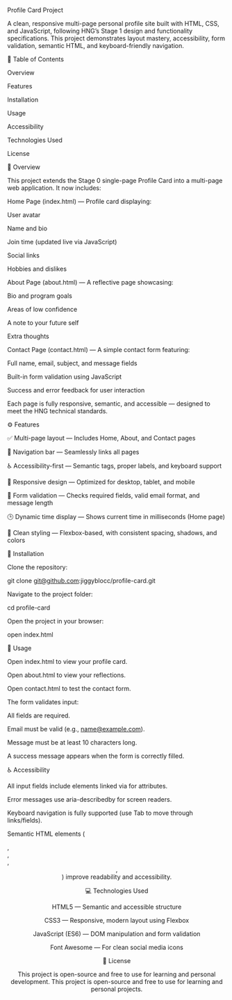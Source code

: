 Profile Card Project

A clean, responsive multi-page personal profile site built with HTML, CSS, and JavaScript, following HNG’s Stage 1 design and functionality specifications.
This project demonstrates layout mastery, accessibility, form validation, semantic HTML, and keyboard-friendly navigation.

🧭 Table of Contents

Overview

Features

Installation

Usage

Accessibility

Technologies Used

License

🧩 Overview

This project extends the Stage 0 single-page Profile Card into a multi-page web application.
It now includes:

Home Page (index.html) — Profile card displaying:

User avatar

Name and bio

Join time (updated live via JavaScript)

Social links

Hobbies and dislikes

About Page (about.html) — A reflective page showcasing:

Bio and program goals

Areas of low confidence

A note to your future self

Extra thoughts

Contact Page (contact.html) — A simple contact form featuring:

Full name, email, subject, and message fields

Built-in form validation using JavaScript

Success and error feedback for user interaction

Each page is fully responsive, semantic, and accessible — designed to meet the HNG technical standards.

⚙️ Features

✅ Multi-page layout — Includes Home, About, and Contact pages

🧭 Navigation bar — Seamlessly links all pages

♿ Accessibility-first — Semantic tags, proper labels, and keyboard support

📱 Responsive design — Optimized for desktop, tablet, and mobile

🧩 Form validation — Checks required fields, valid email format, and message length

🕒 Dynamic time display — Shows current time in milliseconds (Home page)

💅 Clean styling — Flexbox-based, with consistent spacing, shadows, and colors

🚀 Installation

Clone the repository:

git clone git@github.com:jiggyblocc/profile-card.git


Navigate to the project folder:

cd profile-card


Open the project in your browser:

open index.html

🧠 Usage

Open index.html to view your profile card.

Open about.html to view your reflections.

Open contact.html to test the contact form.

The form validates input:

All fields are required.

Email must be valid (e.g., name@example.com).

Message must be at least 10 characters long.

A success message appears when the form is correctly filled.

♿ Accessibility

All input fields include <label> elements linked via for attributes.

Error messages use aria-describedby for screen readers.

Keyboard navigation is fully supported (use Tab to move through links/fields).

Semantic HTML elements (<main>, <section>, <nav>, <header>, <footer>) improve readability and accessibility.

💻 Technologies Used

HTML5 — Semantic and accessible structure

CSS3 — Responsive, modern layout using Flexbox

JavaScript (ES6) — DOM manipulation and form validation

Font Awesome — For clean social media icons

📜 License

This project is open-source and free to use for learning and personal development.
This project is open-source and free to use for learning and personal projects.
